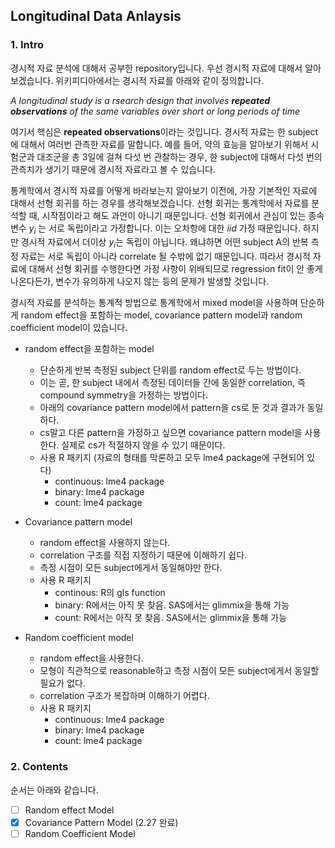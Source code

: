 ## Longitudinal Data Anlaysis

### 1. Intro

경시적 자료 분석에 대해서 공부한 repository입니다. 우선 경시적 자료에 대해서 알아보겠습니다. 위키피디아에서는 경시적 자료를 아래와 같이 정의합니다.

*A longitudinal study is a rsearch design that involves **repeated observations** of the same variables over short or long periods of time*

여기서 핵심은 **repeated observations**이라는 것입니다. 경시적 자료는 한 subject에 대해서 여러번 관측한 자료를 말합니다. 예를 들어, 약의 효능을 알아보기 위해서 시험군과 대조군을 총 3일에 걸쳐 다섯 번 관찰하는 경우, 한 subject에 대해서 다섯 번의 관측치가 생기기 때문에 경시적 자료라고 볼 수 있습니다.

통계학에서 경시적 자료를 어떻게 바라보는지 알아보기 이전에, 가장 기본적인 자료에 대해서 선형 회귀를 하는 경우를 생각해보겠습니다. 선형 회귀는 통계학에서 자료를 분석할 때, 시작점이라고 해도 과언이 아니기 때문입니다. 선형 회귀에서 관심이 있는 종속변수 $y_i$ 는 서로 독립이라고 가정합니다. 이는 오차항에 대한 $iid$ 가정 때문입니다. 하지만 경시적 자료에서 더이상 $y_i$는 독립이 아닙니다. 왜냐하면 어떤 subject A의 반복 측정 자료는 서로 독립이 아니라 correlate 될 수밖에 없기 때문입니다. 따라서 경시적 자료에 대해서 선형 회귀를 수행한다면 가정 사항이 위배되므로 regression fit이 안 좋게 나온다든가, 변수가 유의하게 나오지 않는 등의 문제가 발생할 것입니다.

경시적 자료를 분석하는 통계적 방법으로 통계학에서 mixed model을 사용하며 단순하게 random effect을 포함하는 model, covariance pattern model과 random coefficient model이 있습니다.

* random effect을 포함하는 model
  * 단순하게 반복 측정된 subject 단위를 random effect로 두는 방법이다.
  * 이는 곧, 한 subject 내에서 측정된 데이터들 간에 동일한 correlation, 즉 compound symmetry을 가정하는 방법이다.
  * 아래의 covariance pattern model에서 pattern을 cs로 둔 것과 결과가 동일하다.
  * cs말고 다른 pattern을 가정하고 싶으면 covariance pattern model을 사용한다. 실제로 cs가 적절하지 않을 수 있기 때문이다.
  * 사용 R 패키지 (자료의 형태를 막론하고 모두 lme4 package에 구현되어 있다)
    * continuous: lme4 package
    * binary: lme4 package
    * count: lme4 package
  
* Covariance pattern model
  * random effect을 사용하지 않는다.
  * correlation 구조를 직접 지정하기 때문에 이해하기 쉽다.
  * 측정 시점이 모든 subject에게서 동일해야만 한다.
  * 사용 R 패키지
    * continous: R의 gls function
    * binary: R에서는 아직 못 찾음. SAS에서는 glimmix을 통해 가능
    * count: R에서는 아직 못 찾음. SAS에서는 glimmix을 통해 가능
    
* Random coefficient model
  * random effect을 사용한다.
  * 모형이 직관적으로 reasonable하고 측정 시점이 모든 subject에게서 동일할 필요가 없다.
  * correlation 구조가 복잡하며 이해하기 어렵다.
  * 사용 R 패키지
    * continuous: lme4 package
    * binary: lme4 package
    * count: lme4 package
### 2. Contents

순서는 아래와 같습니다.

- [ ] Random effect Model
- [X] Covariance Pattern Model (2.27 완료)
- [ ] Random Coefficient Model
